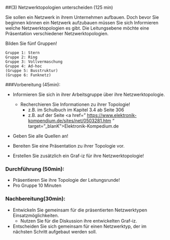 <!--include-start--> 
##(3) Netzwerktopologien unterscheiden (125 min)

Sie sollen ein Netzwerk in ihrem Unternehmen aufbauen. Doch bevor Sie beginnen können ein Netzwerk aufzubauen müssen Sie sich Informieren welche Netzwerktopologien es gibt. Die Leitungsebene möchte eine Präsentation verschiedener Netzwerktopologien. 

Bilden Sie fünf Gruppen! 

	Gruppe 1: Stern 
    Gruppe 2: Ring 
    Gruppe 3: Vollvermaschung 
    Gruppe 4: Ad-hoc 
    (Gruppe 5: Busstruktur) 
    (Gruppe 6: Funknetz) 

###Vorbereitung (45min):  

- Informieren Sie sich in ihrer Arbeitsgruppe über ihre Netzwerktopologie. 
	- Recherchieren Sie Informationen zu ihrer Topologie! 
		- z.B. im Schulbuch im Kapitel 3.4 ab Seite 306 
		- z.B. auf der Seite <a href=” https://www.elektronik-kompendium.de/sites/net/0503281.htm “ target=”_blanK”>Elektronik-Kompedium.de</a> 

- Geben Sie alle Quellen an! 
- Bereiten Sie eine Präsentation zu ihrer Topologie vor. 
- Erstellen Sie zusätzlich ein Graf-iz für ihre Netzwerktopologie! 

### Durchführung (50min): 

- Präsentieren Sie ihre Topologie der Leitungsrunde! 
- Pro Gruppe 10 Minuten 

### Nachbereitung(30min): 

- Entwickeln Sie gemeinsam für die präsentierten Netzwerktypen Einsatzmöglichkeiten. 
	- Nutzen Sie für die Diskussion ihre entwickelten Graf-iz. 
- Entscheiden Sie sich gemeinsam für einen Netzwerktyp, der im nächsten Schritt aufgebaut werden soll. 

<!--include-end--> 
